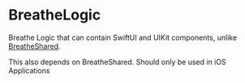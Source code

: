 # BreatheLogic

Breathe Logic that can contain SwiftUI and UIKit components, unlike [BreatheShared](https://github.com/Awesomeplayer165/BreatheShared).

This also depends on BreatheShared. Should only be used in iOS Applications
